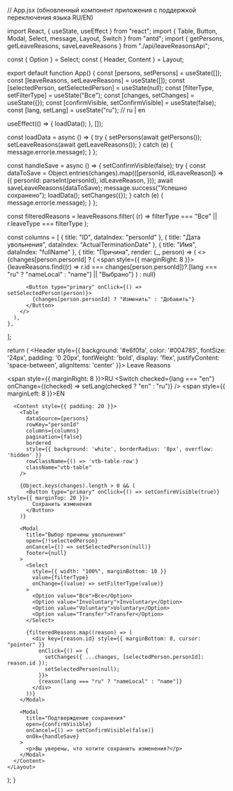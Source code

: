// App.jsx (обновленный компонент приложения с поддержкой переключения языка RU/EN)

import React, { useState, useEffect } from "react";
import { Table, Button, Modal, Select, message, Layout, Switch } from "antd";
import { getPersons, getLeaveReasons, saveLeaveReasons } from "./api/leaveReasonsApi";

const { Option } = Select;
const { Header, Content } = Layout;

export default function App() {
  const [persons, setPersons] = useState([]);
  const [leaveReasons, setLeaveReasons] = useState([]);
  const [selectedPerson, setSelectedPerson] = useState(null);
  const [filterType, setFilterType] = useState("Все");
  const [changes, setChanges] = useState({});
  const [confirmVisible, setConfirmVisible] = useState(false);
  const [lang, setLang] = useState("ru"); // ru | en

  useEffect(() => {
    loadData();
  }, []);

  const loadData = async () => {
    try {
      setPersons(await getPersons());
      setLeaveReasons(await getLeaveReasons());
    } catch (e) {
      message.error(e.message);
    }
  };

  const handleSave = async () => {
    setConfirmVisible(false);
    try {
      const dataToSave = Object.entries(changes).map(([personId, idLeaveReason]) => ({
        personId: parseInt(personId),
        idLeaveReason,
      }));
      await saveLeaveReasons(dataToSave);
      message.success("Успешно сохранено");
      loadData();
      setChanges({});
    } catch (e) {
      message.error(e.message);
    }
  };

  const filteredReasons = leaveReasons.filter(
    (r) => filterType === "Все" || r.leaveType === filterType
  );

  const columns = [
    { title: "ID", dataIndex: "personId" },
    { title: "Дата увольнения", dataIndex: "ActualTerminationDate" },
    { title: "Имя", dataIndex: "fullName" },
    {
      title: "Причина",
      render: (_, person) => (
        <>
          {changes[person.personId] ? (
            <span style={{ marginRight: 8 }}>
              {leaveReasons.find((r) => r.id === changes[person.personId])?.[lang === "ru" ? "nameLocal" : "name"] || "Выбрано"}
            </span>
          ) : null}

          <Button type="primary" onClick={() => setSelectedPerson(person)}>
            {changes[person.personId] ? "Изменить" : "Добавить"}
          </Button>
        </>
      ),
    },
  ];

  return (
    <Layout>
      <Header style={{ background: '#e6f0fa', color: '#004785', fontSize: '24px', padding: '0 20px', fontWeight: 'bold', display: 'flex', justifyContent: 'space-between', alignItems: 'center' }}>
        Leave Reasons
        <div>
          <span style={{ marginRight: 8 }}>RU</span>
          <Switch checked={lang === "en"} onChange={(checked) => setLang(checked ? "en" : "ru")} />
          <span style={{ marginLeft: 8 }}>EN</span>
        </div>
      </Header>

      <Content style={{ padding: 20 }}>
        <Table
          dataSource={persons}
          rowKey="personId"
          columns={columns}
          pagination={false}
          bordered
          style={{ background: 'white', borderRadius: '8px', overflow: 'hidden' }}
          rowClassName={() => 'vtb-table-row'}
          className="vtb-table"
        />

        {Object.keys(changes).length > 0 && (
          <Button type="primary" onClick={() => setConfirmVisible(true)} style={{ marginTop: 20 }}>
            Сохранить изменения
          </Button>
        )}

        <Modal
          title="Выбор причины увольнения"
          open={!!selectedPerson}
          onCancel={() => setSelectedPerson(null)}
          footer={null}
        >
          <Select
            style={{ width: "100%", marginBottom: 10 }}
            value={filterType}
            onChange={(value) => setFilterType(value)}
          >
            <Option value="Все">Все</Option>
            <Option value="Involuntary">Involuntary</Option>
            <Option value="Voluntary">Voluntary</Option>
            <Option value="Transfer">Transfer</Option>
          </Select>

          {filteredReasons.map((reason) => (
            <div key={reason.id} style={{ marginBottom: 8, cursor: "pointer" }}
              onClick={() => {
                setChanges({ ...changes, [selectedPerson.personId]: reason.id });
                setSelectedPerson(null);
              }}>
              {reason[lang === "ru" ? "nameLocal" : "name"]}
            </div>
          ))}
        </Modal>

        <Modal
          title="Подтверждение сохранения"
          open={confirmVisible}
          onCancel={() => setConfirmVisible(false)}
          onOk={handleSave}
        >
          <p>Вы уверены, что хотите сохранить изменения?</p>
        </Modal>
      </Content>
    </Layout>
  );
}
